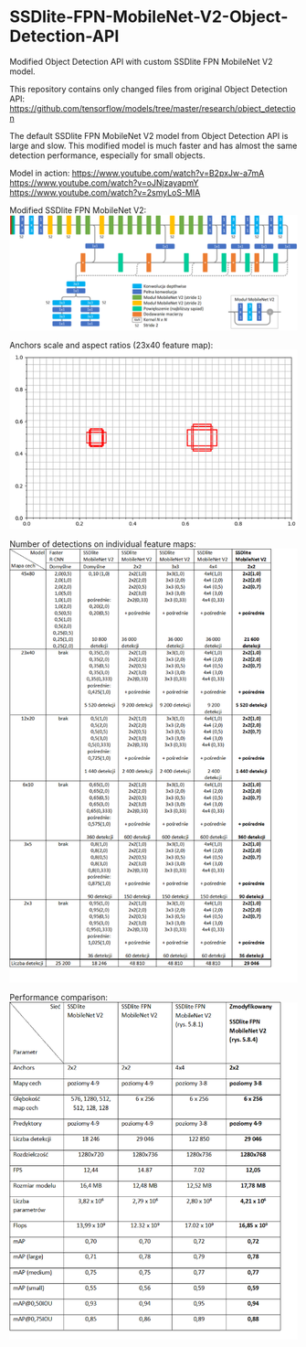 # SSDlite-FPN-MobileNet-V2-Object-Detection-API
Modified Object Detection API with custom SSDlite FPN MobileNet V2 model.

This repository contains only changed files from original Object Detection API:
https://github.com/tensorflow/models/tree/master/research/object_detection

The default SSDlite FPN MobileNet V2 model from Object Detection API is large and slow.
This modified model is much faster and has almost the same detection performance, especially for small objects.

Model in action:
https://www.youtube.com/watch?v=B2pxJw-a7mA                                                                                               
https://www.youtube.com/watch?v=oJNjzayapmY                                                                                               
https://www.youtube.com/watch?v=2smyLoS-MIA

Modified SSDlite FPN MobileNet V2:
![model diagram](https://raw.githubusercontent.com/KrzysztofV/SSDlite-FPN-MobileNet-V2-Object-Detection-API/master/fpn%20model.png)

Anchors scale and aspect ratios (23x40 feature map):
![Anchor scale and aspect ratios](https://raw.githubusercontent.com/KrzysztofV/SSDlite-FPN-MobileNet-V2-Object-Detection-API/master/anchors%20on%2023x40%20feature%20map.png)

Number of detections on individual feature maps:
![Number of detections](https://raw.githubusercontent.com/KrzysztofV/SSDlite-FPN-MobileNet-V2-Object-Detection-API/master/number%20of%20detections.png)

Performance comparison:
![Number of detections](https://raw.githubusercontent.com/KrzysztofV/SSDlite-FPN-MobileNet-V2-Object-Detection-API/master/comparison.png)
